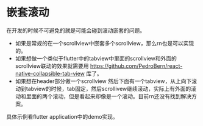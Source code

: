 # 嵌套滚动

在开发的时候不可避免的就是可能会碰到滚动嵌套的问题。

-   如果是常规的在一个scrollview中嵌套多个scrollview，那么rn也是可以实现的。
-   如果想做一个类似于flutter中的tabview中里面的scrollview和外面的scrollview联动的效果就需要用 https://github.com/PedroBern/react-native-collapsible-tab-view 库了。
-   如果想在header部分做一个scrollview 然后下面有一个tabview，从上向下滚动到tabview的时候，tab固定，然后scrollivew继续滚动，实际上有外面的滚动和里面的两个滚动，但是看起来却像是一个滚动。目前rn还没有找到解决方案。

具体示例看flutter application中的demo实现。
